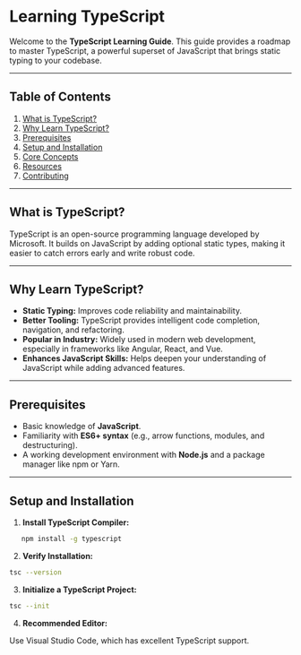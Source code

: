 # Learning TypeScript

Welcome to the **TypeScript Learning Guide**. This guide provides a roadmap to master TypeScript, a powerful superset of JavaScript that brings static typing to your codebase.

---

## **Table of Contents**

1. [What is TypeScript?](#what-is-typescript)
2. [Why Learn TypeScript?](#why-learn-typescript)
3. [Prerequisites](#prerequisites)
4. [Setup and Installation](#setup-and-installation)
5. [Core Concepts](#core-concepts)
6. [Resources](#resources)
7. [Contributing](#contributing)

---

## **What is TypeScript?**

TypeScript is an open-source programming language developed by Microsoft. It builds on JavaScript by adding optional static types, making it easier to catch errors early and write robust code.

---

## **Why Learn TypeScript?**

- **Static Typing:** Improves code reliability and maintainability.
- **Better Tooling:** TypeScript provides intelligent code completion, navigation, and refactoring.
- **Popular in Industry:** Widely used in modern web development, especially in frameworks like Angular, React, and Vue.
- **Enhances JavaScript Skills:** Helps deepen your understanding of JavaScript while adding advanced features.

---

## **Prerequisites**

- Basic knowledge of **JavaScript**.
- Familiarity with **ES6+ syntax** (e.g., arrow functions, modules, and destructuring).
- A working development environment with **Node.js** and a package manager like npm or Yarn.

---

## **Setup and Installation**

1. **Install TypeScript Compiler:**

```bash
   npm install -g typescript
```

2. **Verify Installation:**

```bash
tsc --version
```

3. **Initialize a TypeScript Project:**

```bash
tsc --init
```

4. **Recommended Editor:**

Use Visual Studio Code, which has excellent TypeScript support.
